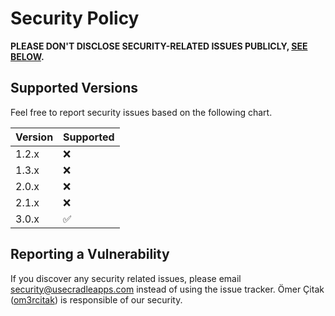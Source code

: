 # Security Policy

**PLEASE DON'T DISCLOSE SECURITY-RELATED ISSUES PUBLICLY, [SEE BELOW](#reporting-a-vulnerability).**

## Supported Versions

Feel free to report security issues based on the following chart.

| Version | Supported          |
| ------- | ------------------ |
| 1.2.x   | :x:                |
| 1.3.x   | :x:                |
| 2.0.x   | :x:                |
| 2.1.x   | :x: |
| 3.0.x   | :white_check_mark: |

## Reporting a Vulnerability

If you discover any security related issues, please email security@usecradleapps.com instead of using the issue tracker. Ömer Çitak ([om3rcitak](https://github.com/om3rcitak)) is responsible of our security.
